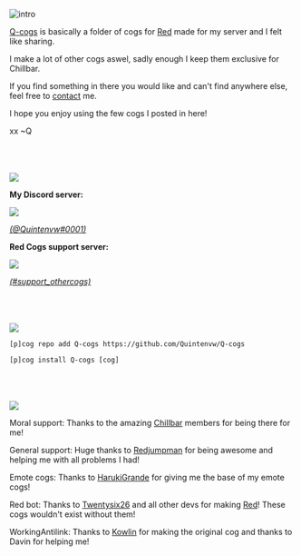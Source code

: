 ![intro](https://i.imgur.com/TbX5eGx.png)



[Q-cogs](https://cogs.red/cogs/Quintenvw/Q-cogs/) is basically a folder of cogs for [Red](https://cogs.red) made for my server and I felt like sharing.

I make a lot of other cogs aswel, sadly enough I keep them exclusive for Chillbar.

If you find something in there you would like and can't find anywhere else, feel free to [contact](https://github.com/Quintenvw/Q-cogs#contact) me.

I hope you enjoy using the few cogs I posted in here!

xx ~Q
<br>
<br>
<br>
<br>


[<img src="https://i.imgur.com/LrUToD4.png">](https://github.com/Quintenvw/Q-cogs/)


**My Discord server:** 

[<img src="https://discordapp.com/api/guilds/394854570926407682/widget.png?style=banner2">](http://join.chillbar.org) 

[*(@Quintenvw#0001)*](https://discordapp.com/channels/394854570926407682/395998061639368726/505412281622986753)

**Red Cogs support server:**

[<img src="https://discordapp.com/api/guilds/240154543684321280/widget.png?style=banner2">](https://discord.gg/red)

[*(#support_othercogs)*](https://discordapp.com/channels/240154543684321280/240212783503900673/505409485041434625)
<br>
<br>
<br>
<br>



[<img src="https://i.imgur.com/raFjdIh.png">](https://github.com/Quintenvw/Q-cogs/)

```[p]cog repo add Q-cogs https://github.com/Quintenvw/Q-cogs```

```[p]cog install Q-cogs [cog]```
<br>
<br>
<br>
<br>


[<img src="https://i.imgur.com/1kBPOoJ.png">](https://github.com/Quintenvw/Q-cogs/)

Moral support:
Thanks to the amazing [Chillbar](http://join.chillbar.org) members for being there for me!


General support:
Huge thanks to [Redjumpman](https://github.com/Redjumpman/) for being awesome and helping me with all problems I had!


Emote cogs:
Thanks to [HarukiGrande](https://github.com/HarukiGrande) for giving me the base of my emote cogs!


Red bot:
Thanks to [Twentysix26](https://github.com/Twentysix26) and all other devs for making [Red](https://cogs.red)! These cogs wouldn't exist without them! 


WorkingAntilink:
Thanks to [Kowlin](https://github.com/Kowlin) for making the original cog and thanks to Davin for helping me!
